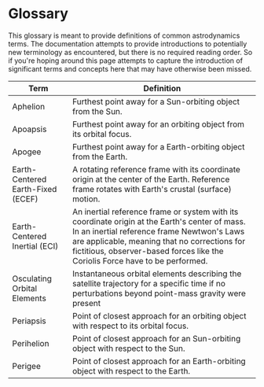 # Glossary

This glossary is meant to provide definitions of common astrodynamics terms. The documentation 
attempts to provide introductions to potentially new terminology as encountered, but there is no 
required reading order. So if you're hoping around this page attempts to capture the 
introduction of significant terms and concepts here that may have otherwise been missed.

| Term                              | Definition                                                                                                                                                                                                                                                                    | 
|-----------------------------------|-------------------------------------------------------------------------------------------------------------------------------------------------------------------------------------------------------------------------------------------------------------------------------|
| Aphelion                          | Furthest point away for a Sun-orbiting object from the Sun.                                                                                                                                                                                                                   |
| Apoapsis                          | Furthest point away for an orbiting object from its orbital focus.                                                                                                                                                                                                            |
| Apogee                            | Furthest point away for a Earth-orbiting object from the Earth.                                                                                                                                                                                                               |
| Earth-Centered Earth-Fixed (ECEF) | A rotating reference frame with its coordinate origin at the center of the Earth. Reference frame rotates with Earth's crustal (surface) motion.                                                                                                                              |
| Earth-Centered Inertial (ECI)     | An inertial reference frame or system with its coordinate origin at the Earth's center of mass. In an inertial reference frame Newtwon's Laws are applicable, meaning that no corrections for fictitious, observer-based forces like the Coriolis Force have to be performed. | 
| Osculating Orbital Elements       | Instantaneous orbital elements describing the satellite trajectory for a specific time if no perturbations beyond point-mass gravity were present                                                                                                                             |
| Periapsis                         | Point of closest approach for an orbiting object with respect to its orbital focus.                                                                                                                                                                                           |
| Perihelion                        | Point of closest approach for an Sun-orbiting object with respect to the Sun.                                                                                                                                                                                                 |
| Perigee                           | Point of closest approach for an Earth-orbiting object with respect to the Earth.                                                                                                                                                                                             |

 [//]: # (                   | ECEF                                                                                                                                              | | )

[//]: # (| ECI | |)

[//]: # (| ITRF | | )

[//]: # (| ICRF | | )

[//]: # (| GCRF | |)